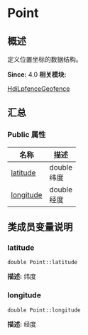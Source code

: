 # Point


## 概述

定义位置坐标的数据结构。

**Since:**
4.0
**相关模块:**

[HdiLpfenceGeofence](_hdi_lpfence_geofence.md)


## 汇总


### Public 属性

  | 名称 | 描述 | 
| -------- | -------- |
| [latitude](#latitude) | double<br/>纬度&nbsp; | 
| [longitude](#longitude) | double<br/>经度&nbsp; | 


## 类成员变量说明


### latitude

  
```
double Point::latitude
```
**描述:**
纬度


### longitude

  
```
double Point::longitude
```
**描述:**
经度
